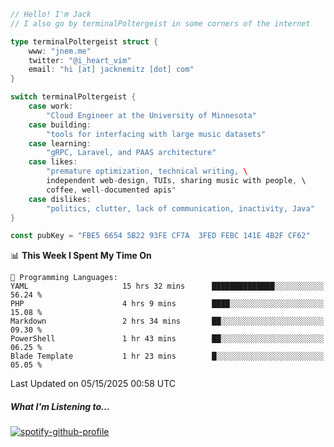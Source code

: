 ```go
// Hello! I'm Jack
// I also go by terminalPoltergeist in some corners of the internet

type terminalPoltergeist struct {
    www: "jnem.me"
    twitter: "@i_heart_vim"
    email: "hi [at] jacknemitz [dot] com"
}

switch terminalPoltergeist {
    case work:
        "Cloud Engineer at the University of Minnesota"
    case building:
        "tools for interfacing with large music datasets"
    case learning:
        "gRPC, Laravel, and PAAS architecture"
    case likes:
        "premature optimization, technical writing, \
        independent web-design, TUIs, sharing music with people, \
        coffee, well-documented apis"
    case dislikes:
        "politics, clutter, lack of communication, inactivity, Java"
}

const pubKey = "FBE5 6654 5B22 93FE CF7A  3FED FEBC 141E 4B2F CF62"
```

<!--START_SECTION:waka-->
📊 **This Week I Spent My Time On** 

```text
💬 Programming Languages: 
YAML                     15 hrs 32 mins      ██████████████░░░░░░░░░░░   56.24 % 
PHP                      4 hrs 9 mins        ████░░░░░░░░░░░░░░░░░░░░░   15.08 % 
Markdown                 2 hrs 34 mins       ██░░░░░░░░░░░░░░░░░░░░░░░   09.30 % 
PowerShell               1 hr 43 mins        ██░░░░░░░░░░░░░░░░░░░░░░░   06.25 % 
Blade Template           1 hr 23 mins        █░░░░░░░░░░░░░░░░░░░░░░░░   05.05 % 
```


 Last Updated on 05/15/2025 00:58 UTC
<!--END_SECTION:waka-->

##### What I'm Listening to...

[![spotify-github-profile](https://jnem.me/listening-item?maxAge=2592000)](https://jnem.me/listening)
